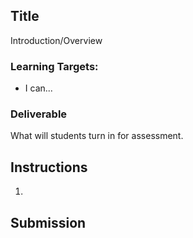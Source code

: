 
[//]: # (<p><iframe src="https://douglasurner.github.io/GDP1/units/3/U3L01-abstractions/" width="100%" height="666px"></iframe></p>)

## Title

Introduction/Overview

### Learning Targets:

* I can...

### Deliverable

What will students turn in for assessment.

## Instructions

1. 

## Submission
